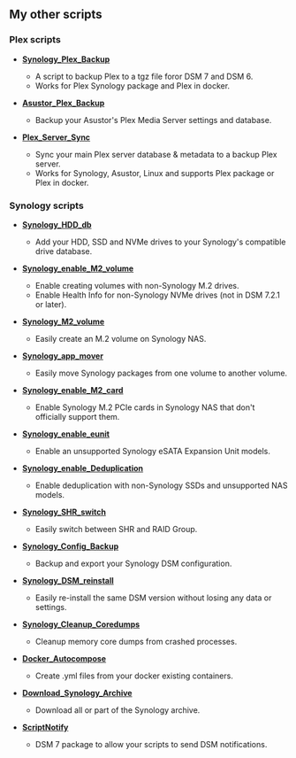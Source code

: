 ## My other scripts

### Plex scripts

- **<a href="https://github.com/007revad/Synology_Plex_Backup">Synology_Plex_Backup</a>**
  - A script to backup Plex to a tgz file foror DSM 7 and DSM 6.
  - Works for Plex Synology package and Plex in docker.

- **<a href="https://github.com/007revad/Asustor_Plex_Backup">Asustor_Plex_Backup</a>**
  - Backup your Asustor's Plex Media Server settings and database.

- **<a href="https://github.com/007revad/Plex_Server_Sync">Plex_Server_Sync</a>**
  - Sync your main Plex server database & metadata to a backup Plex server.
  - Works for Synology, Asustor, Linux and supports Plex package or Plex in docker.


### Synology scripts

- **<a href="https://github.com/007revad/Synology_HDD_db">Synology_HDD_db</a>**
  - Add your HDD, SSD and NVMe drives to your Synology's compatible drive database.

- **<a href="https://github.com/007revad/Synology_enable_M2_volume">Synology_enable_M2_volume</a>**
  - Enable creating volumes with non-Synology M.2 drives.
  - Enable Health Info for non-Synology NVMe drives (not in DSM 7.2.1 or later).

- **<a href="https://github.com/007revad/Synology_M2_volume">Synology_M2_volume</a>**
  - Easily create an M.2 volume on Synology NAS.

- **<a href="https://github.com/007revad/Synology_app_mover">Synology_app_mover</a>**
  - Easily move Synology packages from one volume to another volume.

- **<a href="https://github.com/007revad/Synology_enable_M2_card">Synology_enable_M2_card</a>**
  - Enable Synology M.2 PCIe cards in Synology NAS that don't officially support them.

- **<a href="https://github.com/007revad/Synology_enable_eunit">Synology_enable_eunit</a>**
  - Enable an unsupported Synology eSATA Expansion Unit models.

- **<a href="https://github.com/007revad/Synology_enable_Deduplication">Synology_enable_Deduplication</a>**
  - Enable deduplication with non-Synology SSDs and unsupported NAS models.

- **<a href="https://github.com/007revad/Synology_SHR_switch">Synology_SHR_switch</a>**
  - Easily switch between SHR and RAID Group.

- **<a href="https://github.com/007revad/Synology_Config_Backup">Synology_Config_Backup</a>**
  - Backup and export your Synology DSM configuration.

- **<a href="https://github.com/007revad/Synology_DSM_reinstall">Synology_DSM_reinstall</a>**
  - Easily re-install the same DSM version without losing any data or settings.

- **<a href="https://github.com/007revad/Synology_Cleanup_Coredumps">Synology_Cleanup_Coredumps</a>**
  - Cleanup memory core dumps from crashed processes.
 
- **<a href="https://github.com/007revad/Docker_Autocompose">Docker_Autocompose</a>**
  - Create .yml files from your docker existing containers.

- **<a href="https://github.com/007revad/Download_Synology_Archive">Download_Synology_Archive</a>**
  - Download all or part of the Synology archive.

- **<a href="https://github.com/007revad/ScriptNotify">ScriptNotify</a>**
  - DSM 7 package to allow your scripts to send DSM notifications.
